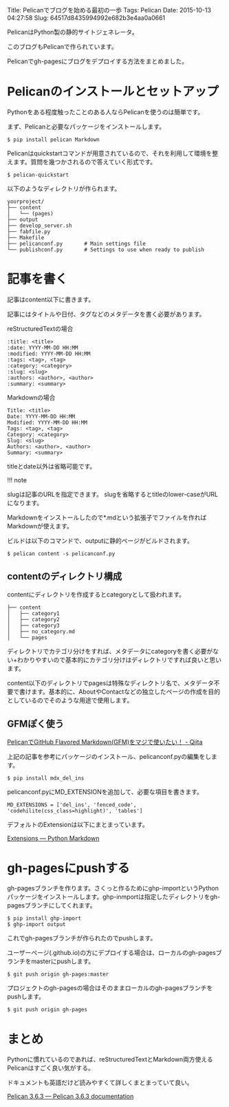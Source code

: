 Title: Pelicanでブログを始める最初の一歩
Tags: Pelican
Date: 2015-10-13 04:27:58
Slug: 64517d8435994992e682b3e4aa0a0661

PelicanはPython製の静的サイトジェネレータ。

このブログもPelicanで作られています。

Pelicanでgh-pagesにブログをデプロイする方法をまとめました。

# Pelicanのインストールとセットアップ

Pythonをある程度触ったことのある人ならPelicanを使うのは簡単です。

まず、Pelicanと必要なパッケージをインストールします。

```
$ pip install pelican Markdown
```

Pelicanはquickstartコマンドが用意されているので、それを利用して環境を整えます。質問を幾つかされるので答えていく形式です。

```
$ pelican-quickstart
```

以下のようなディレクトリが作られます。

```
yourproject/
├── content
│   └── (pages)
├── output
├── develop_server.sh
├── fabfile.py
├── Makefile
├── pelicanconf.py       # Main settings file
└── publishconf.py       # Settings to use when ready to publish
```

# 記事を書く

記事はcontent以下に書きます。

記事にはタイトルや日付、タグなどのメタデータを書く必要があります。

reStructuredTextの場合

```
:title: <title>
:date: YYYY-MM-DD HH:MM
:modified: YYYY-MM-DD HH:MM
:tags: <tag>, <tag>
:category: <category>
:slug: <slug>
:authors: <author>, <author>
:summary: <summary>
```

Markdownの場合

```
Title: <title>
Date: YYYY-MM-DD HH:MM
Modified: YYYY-MM-DD HH:MM
Tags: <tag>, <tag>
Category: <category>
Slug: <slug>
Authors: <author>, <author>
Summary: <summary>
```

titleとdate以外は省略可能です。

!!! note

 slugは記事のURLを指定できます。
 slugを省略するとtitleのlower-caseがURLになります。

Markdownをインストールしたので*.mdという拡張子でファイルを作ればMarkdownが使えます。

ビルドは以下のコマンドで、outputに静的ページがビルドされます。

```
$ pelican content -s pelicanconf.py
```

## contentのディレクトリ構成

contentにディレクトリを作成するとcategoryとして扱われます。

```
├── content
│   ├── category1
│   ├── category2
│   ├── category3
│   ├── no_category.md
│   └── pages
```

ディレクトリでカテゴリ分けをすれば、メタデータにcategoryを書く必要がない+わかりやすいので基本的にカテゴリ分けはディレクトリですれば良いと思います。

content以下のディレクトリでpagesは特殊なディレクトリ名で、メタデータ不要で書けます。基本的に、AboutやContactなどの独立したページの作成を目的としているのでそのような用途で使用します。

## GFMぽく使う

[PelicanでGitHub Flavored Markdown(GFM)をマジで使いたい！ - Qiita](http://qiita.com/5t111111/items/d745af778969bf00f038 "PelicanでGitHub Flavored Markdown(GFM)をマジで使いたい！ - Qiita")

上記の記事を参考にパッケージのインストール、pelicanconf.pyの編集をします。

```
$ pip install mdx_del_ins
```

pelicanconf.pyにMD_EXTENSIONを追加して、必要な項目を書きます。

```
MD_EXTENSIONS = ['del_ins', 'fenced_code', 'codehilite(css_class=highlight)', 'tables']
```

デフォルトのExtensionは以下にまとまっています。

[Extensions — Python Markdown](http://pythonhosted.org/Markdown/extensions/ "Extensions — Python Markdown")

# gh-pagesにpushする

gh-pagesブランチを作ります。さくっと作るためにghp-importというPythonパッケージをインストールします。ghp-inmportは指定したディレクトリをgh-pagesブランチにしてくれます。

```
$ pip install ghp-import
$ ghp-import output
```

これでgh-pagesブランチが作られたのでpushします。

ユーザーページ(<username>.github.io)の方にデプロイする場合は、ローカルのgh-pagesブランチをmasterにpushします。

```
$ git push origin gh-pages:master
```

プロジェクトのgh-pagesの場合はそのままローカルのgh-pagesブランチをpushします。

```
$ git push origin gh-pages
```

# まとめ

Pythonに慣れているのであれば、reStructuredTextとMarkdown両方使えるPelicanはすごく良い気がする。

ドキュメントも英語だけど読みやすくて詳しくまとまっていて良い。

[Pelican 3.6.3 — Pelican 3.6.3 documentation](http://docs.getpelican.com/en/3.6.3/index.html "Pelican 3.6.3 — Pelican 3.6.3 documentation")